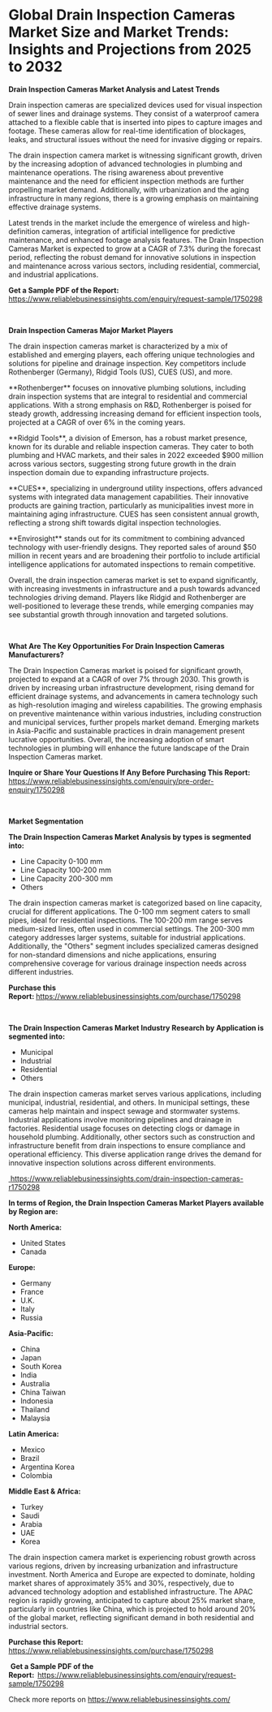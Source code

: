 <p><h1>Global Drain Inspection Cameras Market Size and Market Trends: Insights and Projections from 2025 to 2032</h1></p><p><strong>Drain Inspection Cameras Market Analysis and Latest Trends</strong></p>
<p><p>Drain inspection cameras are specialized devices used for visual inspection of sewer lines and drainage systems. They consist of a waterproof camera attached to a flexible cable that is inserted into pipes to capture images and footage. These cameras allow for real-time identification of blockages, leaks, and structural issues without the need for invasive digging or repairs.</p><p>The drain inspection camera market is witnessing significant growth, driven by the increasing adoption of advanced technologies in plumbing and maintenance operations. The rising awareness about preventive maintenance and the need for efficient inspection methods are further propelling market demand. Additionally, with urbanization and the aging infrastructure in many regions, there is a growing emphasis on maintaining effective drainage systems.</p><p>Latest trends in the market include the emergence of wireless and high-definition cameras, integration of artificial intelligence for predictive maintenance, and enhanced footage analysis features. The Drain Inspection Cameras Market is expected to grow at a CAGR of 7.3% during the forecast period, reflecting the robust demand for innovative solutions in inspection and maintenance across various sectors, including residential, commercial, and industrial applications.</p></p>
<p><strong>Get a Sample PDF of the Report:&nbsp;</strong> <a href="https://www.reliablebusinessinsights.com/enquiry/request-sample/1750298?utm_campaign=113&utm_medium=2&utm_source=Github&utm_content=ia&utm_term=10042025&utm_id=drain-inspection-cameras">https://www.reliablebusinessinsights.com/enquiry/request-sample/1750298</a></p>
<p>&nbsp;</p>
<p><strong>Drain Inspection Cameras Major Market Players</strong></p>
<p><p>The drain inspection cameras market is characterized by a mix of established and emerging players, each offering unique technologies and solutions for pipeline and drainage inspection. Key competitors include Rothenberger (Germany), Ridgid Tools (US), CUES (US), and more.</p><p>**Rothenberger** focuses on innovative plumbing solutions, including drain inspection systems that are integral to residential and commercial applications. With a strong emphasis on R&D, Rothenberger is poised for steady growth, addressing increasing demand for efficient inspection tools, projected at a CAGR of over 6% in the coming years.</p><p>**Ridgid Tools**, a division of Emerson, has a robust market presence, known for its durable and reliable inspection cameras. They cater to both plumbing and HVAC markets, and their sales in 2022 exceeded $900 million across various sectors, suggesting strong future growth in the drain inspection domain due to expanding infrastructure projects.</p><p>**CUES**, specializing in underground utility inspections, offers advanced systems with integrated data management capabilities. Their innovative products are gaining traction, particularly as municipalities invest more in maintaining aging infrastructure. CUES has seen consistent annual growth, reflecting a strong shift towards digital inspection technologies.</p><p>**Envirosight** stands out for its commitment to combining advanced technology with user-friendly designs. They reported sales of around $50 million in recent years and are broadening their portfolio to include artificial intelligence applications for automated inspections to remain competitive.</p><p>Overall, the drain inspection cameras market is set to expand significantly, with increasing investments in infrastructure and a push towards advanced technologies driving demand. Players like Ridgid and Rothenberger are well-positioned to leverage these trends, while emerging companies may see substantial growth through innovation and targeted solutions.</p></p>
<p>&nbsp;</p>
<p><strong>What Are The Key Opportunities For Drain Inspection Cameras Manufacturers?</strong></p>
<p><p>The Drain Inspection Cameras market is poised for significant growth, projected to expand at a CAGR of over 7% through 2030. This growth is driven by increasing urban infrastructure development, rising demand for efficient drainage systems, and advancements in camera technology such as high-resolution imaging and wireless capabilities. The growing emphasis on preventive maintenance within various industries, including construction and municipal services, further propels market demand. Emerging markets in Asia-Pacific and sustainable practices in drain management present lucrative opportunities. Overall, the increasing adoption of smart technologies in plumbing will enhance the future landscape of the Drain Inspection Cameras market.</p></p>
<p><strong>Inquire or Share Your Questions If Any Before Purchasing This Report:</strong> <a href="https://www.reliablebusinessinsights.com/enquiry/pre-order-enquiry/1750298?utm_campaign=113&utm_medium=2&utm_source=Github&utm_content=ia&utm_term=10042025&utm_id=drain-inspection-cameras">https://www.reliablebusinessinsights.com/enquiry/pre-order-enquiry/1750298</a></p>
<p>&nbsp;</p>
<p><strong>Market Segmentation</strong></p>
<p><strong>The Drain Inspection Cameras Market Analysis by types is segmented into:</strong></p>
<p><ul><li>Line Capacity 0-100 mm</li><li>Line Capacity 100-200 mm</li><li>Line Capacity 200-300 mm</li><li>Others</li></ul></p>
<p><p>The drain inspection cameras market is categorized based on line capacity, crucial for different applications. The 0-100 mm segment caters to small pipes, ideal for residential inspections. The 100-200 mm range serves medium-sized lines, often used in commercial settings. The 200-300 mm category addresses larger systems, suitable for industrial applications. Additionally, the "Others" segment includes specialized cameras designed for non-standard dimensions and niche applications, ensuring comprehensive coverage for various drainage inspection needs across different industries.</p></p>
<p><strong>Purchase this Report:&nbsp;</strong><a href="https://www.reliablebusinessinsights.com/purchase/1750298?utm_campaign=113&utm_medium=2&utm_source=Github&utm_content=ia&utm_term=10042025&utm_id=drain-inspection-cameras">https://www.reliablebusinessinsights.com/purchase/1750298</a></p>
<p>&nbsp;</p>
<p><strong>The Drain Inspection Cameras Market Industry Research by Application is segmented into:</strong></p>
<p><ul><li>Municipal</li><li>Industrial</li><li>Residential</li><li>Others</li></ul></p>
<p><p>The drain inspection cameras market serves various applications, including municipal, industrial, residential, and others. In municipal settings, these cameras help maintain and inspect sewage and stormwater systems. Industrial applications involve monitoring pipelines and drainage in factories. Residential usage focuses on detecting clogs or damage in household plumbing. Additionally, other sectors such as construction and infrastructure benefit from drain inspections to ensure compliance and operational efficiency. This diverse application range drives the demand for innovative inspection solutions across different environments.</p></p>
<p><a href="https://www.reliablebusinessinsights.com/drain-inspection-cameras-r1750298?utm_campaign=113&utm_medium=2&utm_source=Github&utm_content=ia&utm_term=10042025&utm_id=drain-inspection-cameras">&nbsp;https://www.reliablebusinessinsights.com/drain-inspection-cameras-r1750298</a></p>
<p><strong>In terms of Region, the Drain Inspection Cameras Market Players available by Region are:</strong></p>
<p>
    <p> <strong> North America: </strong>
        <ul>
            <li>United States</li>
            <li>Canada</li>
        </ul>
        </p> 
    <p> <strong> Europe: </strong>
        <ul>
            <li>Germany</li>
            <li>France</li>
            <li>U.K.</li>
            <li>Italy</li>
            <li>Russia</li>
        </ul>
        </p> 
    <p> <strong> Asia-Pacific: </strong>
        <ul>
            <li>China</li>
            <li>Japan</li>
            <li>South Korea</li>
            <li>India</li>
            <li>Australia</li>
            <li>China Taiwan</li>
            <li>Indonesia</li>
            <li>Thailand</li>
            <li>Malaysia</li>
        </ul>
        </p> 
    <p> <strong> Latin America: </strong>
        <ul>
            <li>Mexico</li>
            <li>Brazil</li>
            <li>Argentina Korea</li>
            <li>Colombia</li>
        </ul>
        </p> 
    <p> <strong> Middle East & Africa: </strong>
        <ul>
            <li>Turkey</li>
            <li>Saudi</li>
            <li>Arabia</li>
            <li>UAE</li>
            <li>Korea</li>
        </ul>
    </p>
    </p>
<p><p>The drain inspection camera market is experiencing robust growth across various regions, driven by increasing urbanization and infrastructure investment. North America and Europe are expected to dominate, holding market shares of approximately 35% and 30%, respectively, due to advanced technology adoption and established infrastructure. The APAC region is rapidly growing, anticipated to capture about 25% market share, particularly in countries like China, which is projected to hold around 20% of the global market, reflecting significant demand in both residential and industrial sectors.</p></p>
<p><strong>Purchase this Report: </strong><a href="https://www.reliablebusinessinsights.com/purchase/1750298?utm_campaign=113&utm_medium=2&utm_source=Github&utm_content=ia&utm_term=10042025&utm_id=drain-inspection-cameras">https://www.reliablebusinessinsights.com/purchase/1750298</a></p>
<p>&nbsp;<strong>Get a Sample PDF of the Report:&nbsp;&nbsp;</strong><a href="https://www.reliablebusinessinsights.com/enquiry/request-sample/1750298?utm_campaign=113&utm_medium=2&utm_source=Github&utm_content=ia&utm_term=10042025&utm_id=drain-inspection-cameras">https://www.reliablebusinessinsights.com/enquiry/request-sample/1750298</a></p>
<p><strong></strong></p>
<p>Check more reports on <a href="https://www.reliablebusinessinsights.com/?utm_campaign=113&utm_medium=2&utm_source=Github&utm_content=ia&utm_term=10042025&utm_id=drain-inspection-cameras">https://www.reliablebusinessinsights.com/</a></p>
